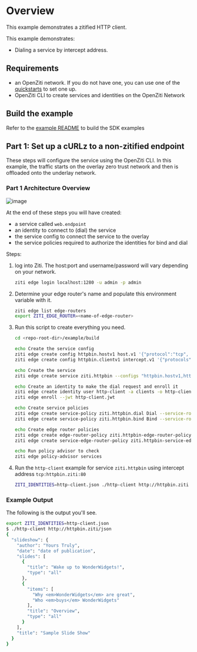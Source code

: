 # Overview

This example demonstrates a zitified HTTP client.

This example demonstrates:

* Dialing a service by intercept address.

## Requirements

* an OpenZiti network. If you do not have one, you can use one of the [quickstarts](https://netfoundry.io/docs/openziti/learn/quickstarts/) to set one up.
* OpenZiti CLI to create services and identities on the OpenZiti Network

## Build the example

Refer to the [example README](../README.md) to build the SDK examples

## Part 1: Set up a cURLz to a non-zitified endpoint

These steps will configure the service using the OpenZiti CLI. In this example, the traffic starts on the overlay zero
trust network and then is offloaded onto the underlay network.

### Part 1 Architecture Overview

![image](unzitified.png)

At the end of these steps you will have created:

* a service called `web.endpoint`
* an identity to connect to (dial) the service
* the service config to connect the service to the overlay
* the service policies required to authorize the identities for bind and dial

Steps:

1. log into Ziti. The host:port and username/password will vary depending on your network.

    ```bash
    ziti edge login localhost:1280 -u admin -p admin
    ```

1. Determine your edge router's name and populate this environment variable with it.

    ```bash
    ziti edge list edge-routers
    export ZITI_EDGE_ROUTER=<name-of-edge-router>
    ```

1. Run this script to create everything you need.

    ```bash
    cd <repo-root-dir>/example/build
 
    echo Create the service config
    ziti edge create config httpbin.hostv1 host.v1 '{"protocol":"tcp", "address":"httpbin.org","port":80}'
    ziti edge create config httpbin.clientv1 intercept.v1 '{"protocols":["tcp"], "addresses":["httpbin.ziti"],"portRanges":[{"low":80,"high":80}]}'
 
    echo Create the service
    ziti edge create service ziti.httpbin --configs "httpbin.hostv1,httpbin.clientv1"
    
    echo Create an identity to make the dial request and enroll it
    ziti edge create identity user http-client -a clients -o http-client.jwt
    ziti edge enroll --jwt http-client.jwt
    
    echo Create service policies
    ziti edge create service-policy ziti.httpbin.dial Dial --service-roles "@ziti.httpbin" --identity-roles "#clients"
    ziti edge create service-policy ziti.httpbin.bind Bind --service-roles "@ziti.httpbin" --identity-roles "@${ZITI_EDGE_ROUTER}"
    
    echo Create edge router policies
    ziti edge create edge-router-policy ziti.httpbin-edge-router-policy --edge-router-roles '#all' --identity-roles '#clients,#servers'
    ziti edge create service-edge-router-policy ziti.httpbin-service-edge-router-policy --edge-router-roles '#all' --service-roles '@ziti.httpbin'
    
    echo Run policy advisor to check
    ziti edge policy-advisor services
    ```

1. Run the `http-client` example for service `ziti.httpbin` using intercept address `tcp:httpbin.ziti:80`

    ```bash
    ZITI_IDENTITIES=http-client.json ./http-client http://httpbin.ziti
    ```

### Example Output

The following is the output you'll see.

```bash
export ZITI_IDENTITIES=http-client.json
$ ./http-client http://httpbin.ziti/json
{
  "slideshow": {
    "author": "Yours Truly", 
    "date": "date of publication", 
    "slides": [
      {
        "title": "Wake up to WonderWidgets!", 
        "type": "all"
      }, 
      {
        "items": [
          "Why <em>WonderWidgets</em> are great", 
          "Who <em>buys</em> WonderWidgets"
        ], 
        "title": "Overview", 
        "type": "all"
      }
    ], 
    "title": "Sample Slide Show"
  }
}
```
